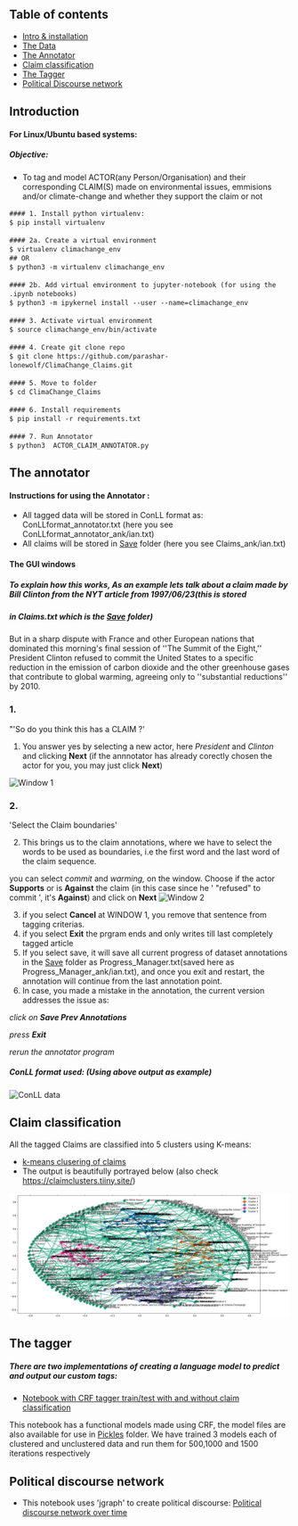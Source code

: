 ## Table of contents
* [Intro & installation](#introduction)
* [The Data](./Data)
* [The Annotator](#the-annotator)
* [Claim classification](#claim-classification)
* [The Tagger](#the-tagger)
* [Political Discourse network](#political-discourse-network)

## Introduction
#### For Linux/Ubuntu based systems:
##### Objective: 
* To tag and model ACTOR(any Person/Organisation) and their corresponding CLAIM(S) made on environmental issues, emmisions and/or climate-change and whether they support the claim or not
```
#### 1. Install python virtualenv:
$ pip install virtualenv 

#### 2a. Create a virtual environment
$ virtualenv climachange_env
## OR
$ python3 -m virtualenv climachange_env 

#### 2b. Add virtual emvironment to jupyter-notebook (for using the .ipynb notebooks)
$ python3 -m ipykernel install --user --name=climachange_env  

#### 3. Activate virtual environment
$ source climachange_env/bin/activate

#### 4. Create git clone repo
$ git clone https://github.com/parashar-lonewolf/ClimaChange_Claims.git

#### 5. Move to folder
$ cd ClimaChange_Claims

#### 6. Install requirements
$ pip install -r requirements.txt 

#### 7. Run Annotator
$ python3  ACTOR_CLAIM_ANNOTATOR.py 
```
## The annotator
#### Instructions for using the Annotator :
* All tagged data will be stored in ConLL format as: ConLLformat_annotator.txt (here you see ConLLformat_annotator_ank/ian.txt)
* All claims will be stored in [Save](./Save) folder (here you see Claims_ank/ian.txt)

#### The GUI windows 
##### To explain how this works, As an example lets talk about a claim made by Bill Clinton from the NYT article from 1997/06/23(this is stored  
##### in Claims.txt which is the [Save](./Save) folder)

But in a sharp dispute with France and other European nations that dominated this morning's final session of ''The Summit of the Eight,'' President Clinton refused to commit the United States to a specific reduction in the emission of carbon dioxide and the other greenhouse gases that contribute to global warming, agreeing only to ''substantial reductions'' by 2010.

### 1. 
"'So do you think this has a CLAIM ?'

1. You answer yes by selecting a new actor, here *President* and *Clinton* and clicking **Next** (if the annnotator has already corectly chosen the actor for you, you may just click **Next**)

![Window 1](https://cdn.mathpix.com/snip/images/ZZowOn83cgaEXQMdBZ3ldzLU1er468JAs8wn5TDehmY.original.fullsize.png)
### 2.
'Select the Claim boundaries'

2. This brings us to the claim annotations, where we have to select the words to be used as boundaries, i.e
the first word and the last word of the claim sequence.


you can select *commit* and *warming,* on the window. Choose if the actor **Supports** or is **Against** the claim (in this case since he ' "refused" to commit ', it's **Against**) and click on **Next**
![Window 2](https://cdn.mathpix.com/snip/images/wO2YY4boghyZ-UNffZ6GdqktjmRMKEEdpYI9RYdah_E.original.fullsize.png)

3. if you select **Cancel** at WINDOW 1, you remove that sentence from tagging criterias.
4. if you select **Exit** the prgram ends and only writes till last completely tagged article
5. If you select save, it will save all current progress of dataset annotations in the [Save](./Save) folder as Progress_Manager.txt(saved here as Progress_Manager_ank/ian.txt),
and once you exit and restart, the annotation will continue from the last annotation point.
6. In case, you made a mistake in the annotation, the current version addresses the issue as:

*click on **Save Prev Annotations***

*press **Exit***

*rerun the annotator program*

##### ConLL format used: (Using above output as example)
![ConLL data](https://cdn.mathpix.com/snip/images/hv_6zy1J3ANUcGHwn-f19cxGhGVAexgNxZuy4uEe8-k.original.fullsize.png)

## Claim classification
All the tagged Claims are classified into 5 clusters using K-means:
* [k-means clusering of claims](./KMeans_Claim_Custering.ipynb)
* The output is beautifully portrayed below (also check https://claimclusters.tiiny.site/)

![Claim Cluster](./download.png)

## The tagger
##### There are two implementations of creating a language model to predict and output our custom tags:
* [Notebook with CRF tagger train/test with and without claim classification](./CRF_ActorClaim_tagger.ipynb)      

This notebook has a functional models made using CRF, the model files are also available for use in [Pickles](./Pickles) folder.
We have trained 3 models each of clustered and unclustered data and run them for 500,1000 and 1500 iterations respectively



## Political discourse network

* This notebook uses 'jgraph' to create political discourse:
[ Political discourse network over time](./Political_Discourse_networks.ipynb)
